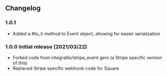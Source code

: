 ## Changelog

### 1.0.1

- Added a #to_h method to Event object, allowing for easier serialization

### 1.0.0 Initial release (2021/03/22)

- Forked code from integrallis/stripe_event gem (a Stripe specific version of this)
- Replaced Stripe specific webhook code for Square
